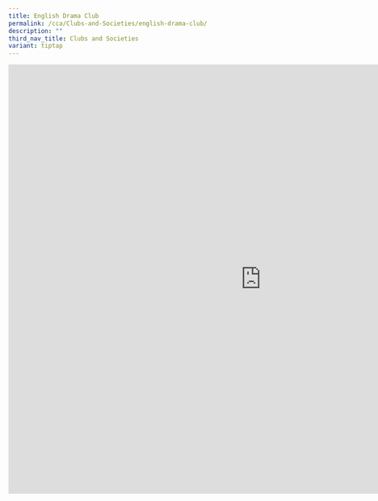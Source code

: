 ```yaml
---
title: English Drama Club
permalink: /cca/Clubs-and-Societies/english-drama-club/
description: ""
third_nav_title: Clubs and Societies
variant: tiptap
---
```

<div class="iframe-wrapper">
<iframe height="850" width="1000" allowfullscreen="true" frameborder="0" src="https://docs.google.com/document/d/e/2PACX-1vQ85LIU93eGwKVFtLyZtSAdDkdrrWg6fbJGpw4-R26h4EbBM4jr-X9EBMa52zenQznhe9m1cmoxl8Vn/pub?embedded=true"></iframe>
</div>
<p></p>